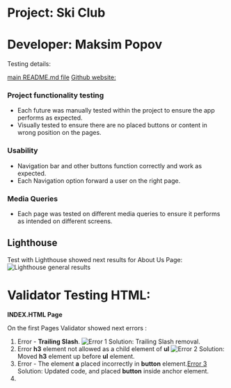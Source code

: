 # Project:      Ski Club
# Developer:    Maksim Popov

Testing details: 

[main README.md file](/README.md)
[Github website:](https://github.com/maxgray7-dev/ski-club_project.git)


### Project functionality testing

- Each future was manually tested within the project to ensure the app performs as expected.
- Visually tested to ensure there are no placed buttons or content in wrong position on the pages.

### Usability

- Navigation bar and other buttons function correctly and work as expected.
- Each Navigation option forward a user on the right page.

### Media Queries

- Each page was tested on different media queries to ensure it performs as intended on different screens.

## Lighthouse

Test with Lighthouse showed next results for About Us Page:
![Lighthouse general results](https://i.ibb.co/SwQB9MB/Lighhouse-general.png)

# Validator Testing HTML:

**INDEX.HTML Page**

On the first Pages Validator showed next errors : 

1. Error - **Trailing Slash**. ![Error 1](https://i.ibb.co/Xsk89f9/Error-1.png)
   Solution: Trailing Slash removal. <br>
2. Error **h3** element not allowed as a child element of **ul** ![Error 2](https://i.ibb.co/7KV65qp/Error-2.png) 
    Solution: Moved **h3** element up before **ul** element. <br>
3. Error - The element **a** placed incorrectly in **button** element.[Error 3](https://i.ibb.co/K9fnHyJ/error-3.png)
   Solution: Updated code, and placed **button** inside anchor element. <br>
4. 
